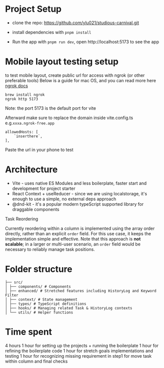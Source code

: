 # Project Setup

- clone the repo: https://github.com/ylu021/studious-carnival.git

- install dependencies with `pnpm install`

- Run the app with `pnpm run dev`, open http://localhost:5173 to see the app

# Mobile layout testing setup

to test mobile layout, create public url for access with ngrok (or other preferable tools)
Below is a guide for mac OS, and you can read more here [ngrok docs](https://ngrok.com/downloads/mac-os)

```
brew install ngrok
ngrok http 5173
```

Note: the port 5173 is the default port for vite

Afterward make sure to replace the domain inside vite.config.ts
e.g.`xxxa.ngrok-free.app`

```
allowedHosts: [
    `inserthere`,
],
```
Paste the url in your phone to test

# Architecture

- Vite - uses native ES Modules and less boilerplate, faster start and development for project starter
- React Context + useReducer - since we are using localstorage, it's enough to use a simple, no external deps approach
- @dnd-kit - it's a popular modern typeScript supported library for draggable components

Task Reordering

Currently reordering within a column is implemented using the array order directly, rather than an explicit `order` field. For this use case, it keeps the implementation simple and effective. Note that this approach is **not scalable**; in a larger or multi-user scenario, an `order` field would be necessary to reliably manage task positions.

# Folder structure
```
├── src/
│ ├── components/ # Components
│ ├── enhanced/ # Stretched features including HistoryLog and Keyword Filter
│ ├── context/ # State management
│ ├── types/ # TypeScript definitions
│ ├── hooks/ # Managing related Task & HistoryLog contexts
│ └── utils/ # Helper functions
```
# Time spent

4 hours
1 hour for setting up the projects + running the boilerplate
1 hour for refining the boilerplate code
1 hour for stretch goals implementations and testing
1 hour for recognizing missing requirement in step1 for move task within column and final checks
